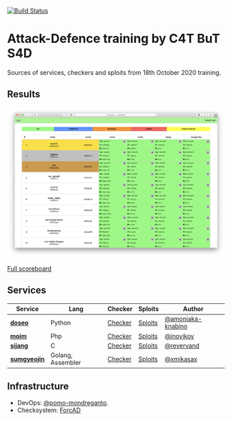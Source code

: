 [![Build Status](https://travis-ci.com/xmikasax/training-XX-YY-ZZZZ.svg?token=MNcdvgmffxEhzUa3dbLJ&branch=master)](https://travis-ci.com/xmikasax/training-XX-YY-ZZZZ)

# Attack-Defence training by C4T BuT S4D
Sources of services, checkers and sploits from 18th October 2020 training.

## Results

![Top](scoreboard/top.png)

[Full scoreboard](scoreboard/full.png)


## Services

| Service | Lang | Checker | Sploits | Author |
|--------|------|-------|---------|-------|
| **[doseo](services/doseo/)** | Python | [Checker](checkers/doseo/) | [Sploits](sploits/doseo/) | [@amoniaka-knabino](https://github.com/amoniaka-knabino) |
| **[moim](services/moim/)** | Php | [Checker](checkers/moim/) | [Sploits](sploits/moim/) | [@jnovikov](https://github.com/jnovikov) |
| **[sijang](services/sijang/)** | C | [Checker](checkers/sijang/) | [Sploits](sploits/sijang/) | [@revervand](https://github.com/revervand) |
| **[sumgyeojin](services/sumgyeojin/)** | Golang, Assembler | [Checker](checkers/sumgyeojin/) | [Sploits](sploits/sumgyeojin/) | [@xmikasax](https://github.com/xmikasax) |


## Infrastructure

- DevOps: [@pomo-mondreganto](https://github.com/pomo-mondreganto).
- Checksystem: [ForcAD](https://github.com/pomo-mondreganto/ForcAD)
